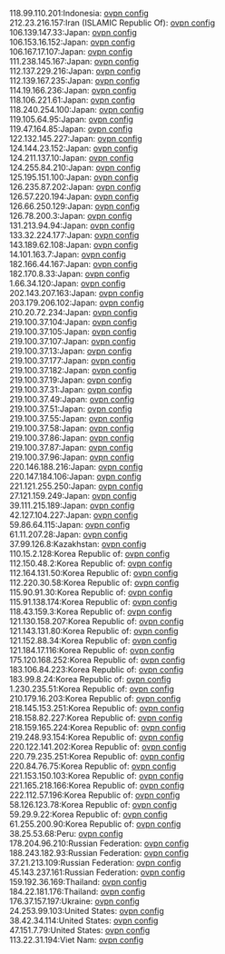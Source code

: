 118.99.110.201:Indonesia: [ovpn config](vpn/118_99_110_201.ovpn)  
212.23.216.157:Iran (ISLAMIC Republic Of): [ovpn config](vpn/212_23_216_157.ovpn)  
106.139.147.33:Japan: [ovpn config](vpn/106_139_147_33.ovpn)  
106.153.16.152:Japan: [ovpn config](vpn/106_153_16_152.ovpn)  
106.167.17.107:Japan: [ovpn config](vpn/106_167_17_107.ovpn)  
111.238.145.167:Japan: [ovpn config](vpn/111_238_145_167.ovpn)  
112.137.229.216:Japan: [ovpn config](vpn/112_137_229_216.ovpn)  
112.139.167.235:Japan: [ovpn config](vpn/112_139_167_235.ovpn)  
114.19.166.236:Japan: [ovpn config](vpn/114_19_166_236.ovpn)  
118.106.221.61:Japan: [ovpn config](vpn/118_106_221_61.ovpn)  
118.240.254.100:Japan: [ovpn config](vpn/118_240_254_100.ovpn)  
119.105.64.95:Japan: [ovpn config](vpn/119_105_64_95.ovpn)  
119.47.164.85:Japan: [ovpn config](vpn/119_47_164_85.ovpn)  
122.132.145.227:Japan: [ovpn config](vpn/122_132_145_227.ovpn)  
124.144.23.152:Japan: [ovpn config](vpn/124_144_23_152.ovpn)  
124.211.137.10:Japan: [ovpn config](vpn/124_211_137_10.ovpn)  
124.255.84.210:Japan: [ovpn config](vpn/124_255_84_210.ovpn)  
125.195.151.100:Japan: [ovpn config](vpn/125_195_151_100.ovpn)  
126.235.87.202:Japan: [ovpn config](vpn/126_235_87_202.ovpn)  
126.57.220.194:Japan: [ovpn config](vpn/126_57_220_194.ovpn)  
126.66.250.129:Japan: [ovpn config](vpn/126_66_250_129.ovpn)  
126.78.200.3:Japan: [ovpn config](vpn/126_78_200_3.ovpn)  
131.213.94.94:Japan: [ovpn config](vpn/131_213_94_94.ovpn)  
133.32.224.177:Japan: [ovpn config](vpn/133_32_224_177.ovpn)  
143.189.62.108:Japan: [ovpn config](vpn/143_189_62_108.ovpn)  
14.101.163.7:Japan: [ovpn config](vpn/14_101_163_7.ovpn)  
182.166.44.167:Japan: [ovpn config](vpn/182_166_44_167.ovpn)  
182.170.8.33:Japan: [ovpn config](vpn/182_170_8_33.ovpn)  
1.66.34.120:Japan: [ovpn config](vpn/1_66_34_120.ovpn)  
202.143.207.163:Japan: [ovpn config](vpn/202_143_207_163.ovpn)  
203.179.206.102:Japan: [ovpn config](vpn/203_179_206_102.ovpn)  
210.20.72.234:Japan: [ovpn config](vpn/210_20_72_234.ovpn)  
219.100.37.104:Japan: [ovpn config](vpn/219_100_37_104.ovpn)  
219.100.37.105:Japan: [ovpn config](vpn/219_100_37_105.ovpn)  
219.100.37.107:Japan: [ovpn config](vpn/219_100_37_107.ovpn)  
219.100.37.13:Japan: [ovpn config](vpn/219_100_37_13.ovpn)  
219.100.37.177:Japan: [ovpn config](vpn/219_100_37_177.ovpn)  
219.100.37.182:Japan: [ovpn config](vpn/219_100_37_182.ovpn)  
219.100.37.19:Japan: [ovpn config](vpn/219_100_37_19.ovpn)  
219.100.37.31:Japan: [ovpn config](vpn/219_100_37_31.ovpn)  
219.100.37.49:Japan: [ovpn config](vpn/219_100_37_49.ovpn)  
219.100.37.51:Japan: [ovpn config](vpn/219_100_37_51.ovpn)  
219.100.37.55:Japan: [ovpn config](vpn/219_100_37_55.ovpn)  
219.100.37.58:Japan: [ovpn config](vpn/219_100_37_58.ovpn)  
219.100.37.86:Japan: [ovpn config](vpn/219_100_37_86.ovpn)  
219.100.37.87:Japan: [ovpn config](vpn/219_100_37_87.ovpn)  
219.100.37.96:Japan: [ovpn config](vpn/219_100_37_96.ovpn)  
220.146.188.216:Japan: [ovpn config](vpn/220_146_188_216.ovpn)  
220.147.184.106:Japan: [ovpn config](vpn/220_147_184_106.ovpn)  
221.121.255.250:Japan: [ovpn config](vpn/221_121_255_250.ovpn)  
27.121.159.249:Japan: [ovpn config](vpn/27_121_159_249.ovpn)  
39.111.215.189:Japan: [ovpn config](vpn/39_111_215_189.ovpn)  
42.127.104.227:Japan: [ovpn config](vpn/42_127_104_227.ovpn)  
59.86.64.115:Japan: [ovpn config](vpn/59_86_64_115.ovpn)  
61.11.207.28:Japan: [ovpn config](vpn/61_11_207_28.ovpn)  
37.99.126.8:Kazakhstan: [ovpn config](vpn/37_99_126_8.ovpn)  
110.15.2.128:Korea Republic of: [ovpn config](vpn/110_15_2_128.ovpn)  
112.150.48.2:Korea Republic of: [ovpn config](vpn/112_150_48_2.ovpn)  
112.164.131.50:Korea Republic of: [ovpn config](vpn/112_164_131_50.ovpn)  
112.220.30.58:Korea Republic of: [ovpn config](vpn/112_220_30_58.ovpn)  
115.90.91.30:Korea Republic of: [ovpn config](vpn/115_90_91_30.ovpn)  
115.91.138.174:Korea Republic of: [ovpn config](vpn/115_91_138_174.ovpn)  
118.43.159.3:Korea Republic of: [ovpn config](vpn/118_43_159_3.ovpn)  
121.130.158.207:Korea Republic of: [ovpn config](vpn/121_130_158_207.ovpn)  
121.143.131.80:Korea Republic of: [ovpn config](vpn/121_143_131_80.ovpn)  
121.152.88.34:Korea Republic of: [ovpn config](vpn/121_152_88_34.ovpn)  
121.184.17.116:Korea Republic of: [ovpn config](vpn/121_184_17_116.ovpn)  
175.120.168.252:Korea Republic of: [ovpn config](vpn/175_120_168_252.ovpn)  
183.106.84.223:Korea Republic of: [ovpn config](vpn/183_106_84_223.ovpn)  
183.99.8.24:Korea Republic of: [ovpn config](vpn/183_99_8_24.ovpn)  
1.230.235.51:Korea Republic of: [ovpn config](vpn/1_230_235_51.ovpn)  
210.179.16.203:Korea Republic of: [ovpn config](vpn/210_179_16_203.ovpn)  
218.145.153.251:Korea Republic of: [ovpn config](vpn/218_145_153_251.ovpn)  
218.158.82.227:Korea Republic of: [ovpn config](vpn/218_158_82_227.ovpn)  
218.159.165.224:Korea Republic of: [ovpn config](vpn/218_159_165_224.ovpn)  
219.248.93.154:Korea Republic of: [ovpn config](vpn/219_248_93_154.ovpn)  
220.122.141.202:Korea Republic of: [ovpn config](vpn/220_122_141_202.ovpn)  
220.79.235.251:Korea Republic of: [ovpn config](vpn/220_79_235_251.ovpn)  
220.84.76.75:Korea Republic of: [ovpn config](vpn/220_84_76_75.ovpn)  
221.153.150.103:Korea Republic of: [ovpn config](vpn/221_153_150_103.ovpn)  
221.165.218.166:Korea Republic of: [ovpn config](vpn/221_165_218_166.ovpn)  
222.112.57.196:Korea Republic of: [ovpn config](vpn/222_112_57_196.ovpn)  
58.126.123.78:Korea Republic of: [ovpn config](vpn/58_126_123_78.ovpn)  
59.29.9.22:Korea Republic of: [ovpn config](vpn/59_29_9_22.ovpn)  
61.255.200.90:Korea Republic of: [ovpn config](vpn/61_255_200_90.ovpn)  
38.25.53.68:Peru: [ovpn config](vpn/38_25_53_68.ovpn)  
178.204.96.210:Russian Federation: [ovpn config](vpn/178_204_96_210.ovpn)  
188.243.182.93:Russian Federation: [ovpn config](vpn/188_243_182_93.ovpn)  
37.21.213.109:Russian Federation: [ovpn config](vpn/37_21_213_109.ovpn)  
45.143.237.161:Russian Federation: [ovpn config](vpn/45_143_237_161.ovpn)  
159.192.36.169:Thailand: [ovpn config](vpn/159_192_36_169.ovpn)  
184.22.181.176:Thailand: [ovpn config](vpn/184_22_181_176.ovpn)  
176.37.157.197:Ukraine: [ovpn config](vpn/176_37_157_197.ovpn)  
24.253.99.103:United States: [ovpn config](vpn/24_253_99_103.ovpn)  
38.42.34.114:United States: [ovpn config](vpn/38_42_34_114.ovpn)  
47.151.7.79:United States: [ovpn config](vpn/47_151_7_79.ovpn)  
113.22.31.194:Viet Nam: [ovpn config](vpn/113_22_31_194.ovpn)  
